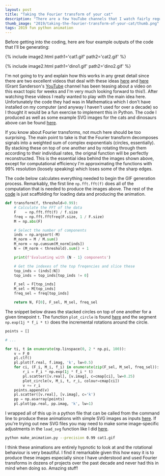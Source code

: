 ```yaml
---
layout: post
title: "Taking the Fourier transform of your cat"
description: "There are a few YouTube channels that I watch fairly regularly that have recently been making some truly beautiful visualisations of the Fourier transform. The visualisations really were beautiful (I'll link to them in the text) not only aesthetically but also in how they intuitively show what the Fourier transform works and what it achieves. I was inspired to try to replicate the visualisation procedure and the code inside this post is a python implementation of the method. The approach itself in truth isn't terribly complicated, but I find the outcome hypnotic!" 
thumb_image: "2019/taking-the-fourier-transform-of-your-cat/thumb.png"
tags: 2019 fun python animation
---
```


Before getting into the coding, here are four example outputs of the code that I'll be generating:

{% include image2.html path1='cat1.gif' path2='cat2.gif' %}

{% include image2.html path1='dino1.gif' path2='dino2.gif' %}

I'm not going to try and explain how this works in any great detail since there are two excellent videos that deal with these ideas [here](https://www.youtube.com/watch?v=spUNpyF58BY) and [here](https://www.youtube.com/watch?v=qS4H6PEcCCA&t) (Grant Sanderson's [YouTube](https://www.youtube.com/channel/UCYO_jab_esuFRV4b17AJtAw) channel has been teasing about a video on this exact topic for weeks and I'm very much looking forward to this!). After watching these videos I really wanted to play with the main idea here. Unfortunately the code they had was in Mathematica which I don't have installed on my computer (and anyway I haven't used for over a decade) so I thought it would be a fun exercise to implement this in Python. The code I produced as well as some example SVG images for the cats and dinosaurs above can be found [here](https://github.com/njtwomey/epicycles).  

If you know about Fourier transforms, not much here should be too surprising. The main point to take is that the Fourier transform decomposes signals into a weighted sum of complex exponentials (circles, essentially). By stacking these on top of one another and by rotating through them according to their individual rates, the orignal function will be perfectly reconstructed. This is the essential idea behind the images shown above, except for computational efficiency I'm approximating the functions with 99% resolution (loosely speaking) which loses some of the sharp edges. 

The code below calculates everything needed to begin the GIF generation process. Remarkably, the first line `np.fft.fft(f)` does all of the computation that is needed to produce the images above. The rest of the [code](https://github.com/njtwomey/epicycles/blob/master/make_animation.py) is just scaffolding for loading data and producing the animation.  

```python 
def transform(f, threshold=0.99):
    # Calculate the FFT of the data
    F    = np.fft.fft(f) / f.size
    freq = np.fft.fftfreq(F.size, 1 / F.size)
    M = np.abs(F)

    # Select the number of components
    inds = np.argsort(-M)
    M_norm = M / M.sum()
    M_norm = np.cumsum(M_norm[inds])
    N = (M_norm < threshold).sum() + 1

    print(f'Evaluating with {N - 1} components')

    # Get the indexes of the top freqencies and slice these
    top_inds = (inds[:N])
    top_inds = top_inds[top_inds != 0]

    F_sel = F[top_inds]
    M_sel = M[top_inds]
    freq_sel = freq[top_inds]

    return N, F[0], F_sel, M_sel, freq_sel
```

The snippet below draws the stacked circles on top of one another for a given timepoint `t`. The function `plot_circle` is found [here](https://github.com/njtwomey/epicycles/blob/master/make_animation.py#L91) and the segment `np.exp(1j * f_i * t)` does the incremental rotations around the circle. 

```python
points = []

# ... 

for ti, t in enumerate(np.linspace(0, 2 * np.pi, 100)):
    v = F_0
    pl.clf()
    pl.plot(f.real, f.imag, 'k', lw=0.5)
    for ci, (F_i, M_i, f_i) in enumerate(zip(F_sel, M_sel, freq_sel)):
        r_i = F_i * np.exp(1j * f_i * t)
        pl.scatter([v.real], [v.imag], c=cmap[ci], lw=0.25)
        plot_circle(v, M_i, t, r_i, colour=cmap[ci])
        v += r_i
    points.append(v)
    pl.scatter([v.real], [v.imag], c='k')
    pp = np.asarray(points)
    pl.plot(pp.real, pp.imag, 'k', lw=1)
```

I wrapped all of this up in a python file that can be called from the command line to produce these animations with simple SVG images as inputs [here](https://github.com/njtwomey/epicycles/blob/master/make_animation.py). If you're trying out new SVG files you may need to make some image-specific adjustments in the `load_svg` function like I did [here](https://github.com/njtwomey/epicycles/blob/master/make_animation.py#L53). 

```bash 
python make_animation.py --precision 0.99 cat1.gif
```

I think these animations are entirely hypnotic to look at and the rotational behaviour is very beautiful. I find it remarkable given this how easy it is to produce these images especially since I have understood and used Fourier transforms in dozens of projects over the past decade and never had this in mind when doing so. Amazing stuff!  

